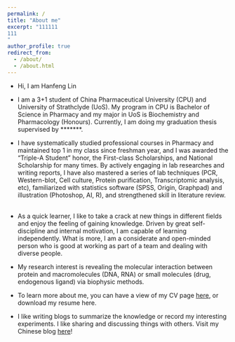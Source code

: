 ```yaml
---
permalink: /
title: "About me"
excerpt: "111111
111
"
author_profile: true
redirect_from: 
  - /about/
  - /about.html
---
```


* Hi, I am Hanfeng Lin
 
* I am a 3+1 student of China Pharmaceutical University (CPU) and University of Strathclyde (UoS). My program in CPU is Bachelor of Science in Pharmacy and my major in UoS is Biochemistry and Pharmacology (Honours). Currently, I am doing my graduation thesis supervised by *******.
 
 
* I have systematically studied professional courses in Pharmacy and maintained top 1 in my class since freshman year, and I was awarded the “Triple-A Student” honor, the First-class Scholarships, and National Scholarship for many times. By actively engaging in lab researches and writing reports, I have also mastered a series of lab techniques (PCR, Western-blot, Cell culture, Protein purification, Transcriptomic analysis, etc), familiarized with statistics software (SPSS, Origin, Graphpad) and illustration (Photoshop, AI, R), and strengthened skill in literature review.
 
* As a quick learner, I like to take a crack at new things in different fields and enjoy the feeling of gaining knowledge. Driven by great self-discipline and internal motivation, I am capable of learning independently. What is more, I am a considerate and open-minded person who is good at working as part of a team and dealing with diverse people.
 
 
* My research interest is revealing the molecular interaction between protein and macromolecules (DNA, RNA) or small molecules (drug, endogenous ligand) via biophysic methods.
 
* To learn more about me, you can have a view of my CV page <a href="https://hanfeng-lin.github.io/cv/">here</a>, or download my resume here.
 
* I like writing blogs to summarize the knowledge or record my interesting experiments. I like sharing and discussing things with others. Visit my Chinese blog <a href="https://weibo.com/5979426299/profile">here</a>!
  

<script>
    window.onload = function () {
        setTimeout(function () {
            var archive = document.querySelector("#main>article section");
            var children = archive.children;
            var kill = children[children.length - 1];
            archive.removeChild(kill);
        }, 100);
    }
</script>

<script src="https://v1.cnzz.com/z_stat.php?id=1278007712&web_id=1278007712"></script>
